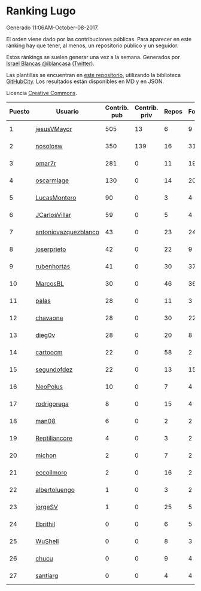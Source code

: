 # Ranking Lugo

Generado 11:06AM-October-08-2017.

El orden viene dado por las contribuciones públicas. Para aparecer en este ránking hay que tener, al menos, un repositorio público y un seguidor.

Estos ránkings se suelen generar una vez a la semana. Generados por [Israel Blancas @iblancasa](https://github.com/iblancasa/) [(Twitter)](https://twitter.com/iblancasa).

Las plantillas se encuentran en [este repositorio](https://github.com/iblancasa/GH-Spanish-Ranking), utilizando la biblioteca [GitHubCity](https://github.com/iblancasa/GitHubCity). Los resultados están disponibles en MD y en JSON.

Licencia [Creative Commons](https://creativecommons.org/licenses/by/4.0/).

| Puesto   |  Usuario  | Contrib. pub | Contrib. priv |Repos| Followers | Desde |  Avatar  |
|----------|-----------|--------------|---------------|-----|-----------|-------|----------|
|1|[jesusVMayor](https://github.com/jesusVMayor)|505|13|6|9|2013-09-05|![jesusVMayor](https://avatars1.githubusercontent.com/u/5393537)|
|2|[nosolosw](https://github.com/nosolosw)|350|139|16|31|2011-01-25|![nosolosw](https://avatars3.githubusercontent.com/u/583546)|
|3|[omar7r](https://github.com/omar7r)|281|0|11|19|2011-02-25|![omar7r](https://avatars1.githubusercontent.com/u/637695)|
|4|[oscarmlage](https://github.com/oscarmlage)|130|0|14|20|2009-06-24|![oscarmlage](https://avatars1.githubusercontent.com/u/98542)|
|5|[LucasMontero](https://github.com/LucasMontero)|90|0|3|4|2014-05-29|![LucasMontero](https://avatars3.githubusercontent.com/u/7733283)|
|6|[JCarlosVillar](https://github.com/JCarlosVillar)|59|0|5|4|2016-04-26|![JCarlosVillar](https://avatars2.githubusercontent.com/u/18684495)|
|7|[antoniovazquezblanco](https://github.com/antoniovazquezblanco)|43|0|23|24|2010-06-13|![antoniovazquezblanco](https://avatars2.githubusercontent.com/u/304193)|
|8|[joserprieto](https://github.com/joserprieto)|42|0|22|9|2011-10-21|![joserprieto](https://avatars1.githubusercontent.com/u/1142233)|
|9|[rubenhortas](https://github.com/rubenhortas)|41|0|30|37|2013-09-02|![rubenhortas](https://avatars1.githubusercontent.com/u/5363817)|
|10|[MarcosBL](https://github.com/MarcosBL)|30|0|46|36|2010-09-06|![MarcosBL](https://avatars2.githubusercontent.com/u/389801)|
|11|[palas](https://github.com/palas)|28|0|11|3|2011-02-25|![palas](https://avatars1.githubusercontent.com/u/638102)|
|12|[chavaone](https://github.com/chavaone)|28|0|30|22|2011-07-28|![chavaone](https://avatars2.githubusercontent.com/u/944290)|
|13|[dieg0v](https://github.com/dieg0v)|28|0|20|8|2011-06-23|![dieg0v](https://avatars0.githubusercontent.com/u/870654)|
|14|[cartoocm](https://github.com/cartoocm)|22|0|58|2|2013-05-22|![cartoocm](https://avatars3.githubusercontent.com/u/4499445)|
|15|[segundofdez](https://github.com/segundofdez)|22|0|13|15|2011-06-25|![segundofdez](https://avatars1.githubusercontent.com/u/875006)|
|16|[NeoPolus](https://github.com/NeoPolus)|10|0|7|4|2012-02-04|![NeoPolus](https://avatars2.githubusercontent.com/u/1407768)|
|17|[rodrigorega](https://github.com/rodrigorega)|8|0|15|4|2013-01-31|![rodrigorega](https://avatars1.githubusercontent.com/u/3441785)|
|18|[man08](https://github.com/man08)|6|0|2|2|2015-07-07|![man08](https://avatars3.githubusercontent.com/u/13219860)|
|19|[Reptiliancore](https://github.com/Reptiliancore)|4|0|3|2|2016-02-08|![Reptiliancore](https://avatars2.githubusercontent.com/u/17118706)|
|20|[michon](https://github.com/michon)|2|0|7|2|2009-04-06|![michon](https://avatars0.githubusercontent.com/u/70982)|
|21|[eccoilmoro](https://github.com/eccoilmoro)|2|0|16|2|2013-01-28|![eccoilmoro](https://avatars2.githubusercontent.com/u/3404161)|
|22|[albertoluengo](https://github.com/albertoluengo)|1|0|3|2|2012-08-30|![albertoluengo](https://avatars1.githubusercontent.com/u/2248231)|
|23|[jorgeSV](https://github.com/jorgeSV)|1|0|25|5|2013-04-18|![jorgeSV](https://avatars2.githubusercontent.com/u/4189901)|
|24|[Ebrithil](https://github.com/Ebrithil)|0|0|6|5|2008-12-20|![Ebrithil](https://avatars1.githubusercontent.com/u/41769)|
|25|[WuShell](https://github.com/WuShell)|0|0|8|3|2011-06-25|![WuShell](https://avatars0.githubusercontent.com/u/875005)|
|26|[chucu](https://github.com/chucu)|0|0|9|4|2012-11-15|![chucu](https://avatars3.githubusercontent.com/u/2808398)|
|27|[santiarg](https://github.com/santiarg)|0|0|4|4|2014-05-16|![santiarg](https://avatars2.githubusercontent.com/u/7600476)|
